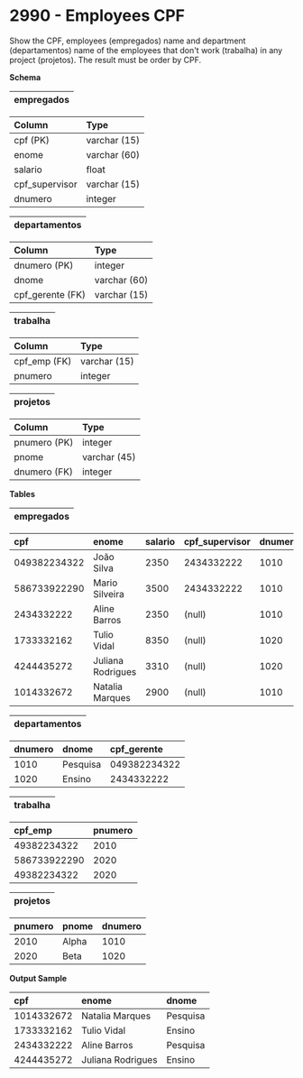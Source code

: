 # 2990 - Employees CPF

Show the CPF, employees (empregados) name and department (departamentos) name of the employees that don't work (trabalha) in any project (projetos). The result must be order by CPF.

**Schema**

| empregados |
|:----------:|

| Column	        | Type          |
|:------------------|:--------------|
| cpf (PK)	        | varchar (15)  |
| enome	            | varchar (60)  |
| salario	        | float         |
| cpf_supervisor	| varchar (15)  |
| dnumero	        | integer       |

| departamentos |
|:-------------:|

| Column	        | Type         |
|:------------------|:-------------|
| dnumero (PK)	    | integer      |
| dnome	            | varchar (60) |
| cpf_gerente (FK)	| varchar (15) |  

| trabalha |
|:--------:|

| Column	    | Type         |
|:--------------|:-------------|
| cpf_emp (FK)	| varchar (15) |
| pnumero	    | integer      |

| projetos |
|:--------:|

| Column	    | Type         |
|:--------------|:-------------|
| pnumero (PK)	| integer      |
| pnome	        | varchar (45) |
| dnumero (FK)	| integer      |

**Tables**

| empregados |
|:----------:|

| cpf	        | enome	            | salario	| cpf_supervisor | dnumero |
|:--------------|:------------------|:----------|:---------------|:--------|
| 049382234322	| João Silva	    | 2350	    | 2434332222	 | 1010    |
| 586733922290	| Mario Silveira	| 3500	    | 2434332222	 | 1010    |
| 2434332222	| Aline Barros	    | 2350	    | (null)	     | 1010    |
| 1733332162	| Tulio Vidal	    | 8350	    | (null)	     | 1020    |
| 4244435272	| Juliana Rodrigues	| 3310	    | (null)	     | 1020    |
| 1014332672	| Natalia Marques	| 2900	    | (null)	     | 1010    |

| departamentos |
|:-------------:|

| dnumero	| dnome	    | cpf_gerente  |
|:----------|:----------|:-------------|
| 1010	    | Pesquisa	| 049382234322 |
| 1020	    | Ensino	| 2434332222   |

| trabalha |
|:--------:|

| cpf_emp	    | pnumero |
|:--------------|:--------|
| 49382234322	| 2010    |
| 586733922290	| 2020    |
| 49382234322	| 2020    |

| projetos |
|:--------:|

| pnumero | pnome	| dnumero |
|:--------|:--------|:--------|
| 2010	  | Alpha	| 1010    |
| 2020	  | Beta	| 1020    |

**Output Sample**

| cpf	     | enome	         | dnome    |
|:-----------|:------------------|:---------|
| 1014332672 | Natalia Marques	 | Pesquisa |
| 1733332162 | Tulio Vidal	     | Ensino   |
| 2434332222 | Aline Barros	     | Pesquisa |
| 4244435272 | Juliana Rodrigues | Ensino   |